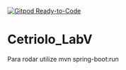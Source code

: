 [![Gitpod Ready-to-Code](https://img.shields.io/badge/Gitpod-Ready--to--Code-blue?logo=gitpod)](https://gitpod.io/#https://github.com/DataWatchOrg/cetriolo-back) 

# Cetriolo_LabV

Para rodar utilize mvn spring-boot:run
